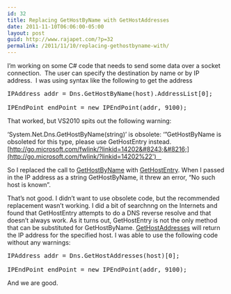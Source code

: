 ```yaml
---
id: 32
title: Replacing GetHostByName with GetHostAddresses
date: 2011-11-10T06:06:00-05:00
layout: post
guid: http://www.rajapet.com/?p=32
permalink: /2011/11/10/replacing-gethostbyname-with/
---
```

I’m working on some C# code that needs to send some data over a socket connection.  The user can specify the destination by name or by IP address.  I was using syntax like the following to get the address

<pre>IPAddress addr = Dns.GetHostByName(host).AddressList[0];<br /><br />IPEndPoint endPoint = new IPEndPoint(addr, 9100);</pre>

That worked, but VS2010 spits out the following warning:

&#8216;System.Net.Dns.GetHostByName(string)&#8217; is obsolete: &#8216;&#8221;GetHostByName is obsoleted for this type, please use GetHostEntry instead. [http://go.microsoft.com/fwlink/?linkid=14202&#8243;&#8216;](http://go.microsoft.com/fwlink/?linkid=14202%22')    

So I replaced the call to [GetHostByName](http://msdn.microsoft.com/en-us/library/system.net.dns.gethostbyname.aspx) with [GetHostEntry](http://msdn.microsoft.com/en-us/library/ms143998.aspx). When I passed in the IP address as a string GetHostByName, it threw an error, &#8220;No such host is known&#8221;. 

That&#8217;s not good. I didn&#8217;t want to use obsolete code, but the recommended replacement wasn&#8217;t working. I did a bit of searchnng on the Internets and found that GetHostEntry attempts to do a DNS reverse resolve and that doesn&#8217;t always work. As it turns out, GetHostEntry is not the only method that can be substituted for GetHostByName. [GetHostAddresses](http://msdn.microsoft.com/en-us/library/system.net.dns.gethostaddresses.aspx) will return the IP address for the specified host. I was able to use the following code without any warnings: 

<pre>IPAddress addr = Dns.GetHostAddresses(host)[0];<br /><br />IPEndPoint endPoint = new IPEndPoint(addr, 9100);</pre>

And we are good.
